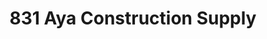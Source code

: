 ---
title: "831 Aya Construction Supply"
url: /talisay/831-aya-construction-supply/
shop: Eisenwaren
---